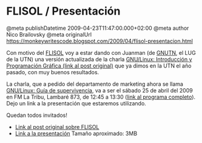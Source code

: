 # FLISOL / Presentación

@meta publishDatetime 2009-04-23T11:47:00.000+02:00
@meta author Nico Brailovsky
@meta originalUrl https://monkeywritescode.blogspot.com/2009/04/flisol-presentacion.html

Con motivo del [FLISOL](http://flisol.info) voy a estar dando con Juanman (de [GNUTN](/blog_md/youfoundadeadlink.md), el LUG de la UTN) una versión actualizada de la charla [GNU/Linux: Introducción y Programación Gráfica (link al post original)](blog_md/2009/0306_IntroduccinaGNULinux.md) que ya dimos en la UTN el año pasado, con muy buenos resultados.

La charla, que a pedido del departamento de marketing ahora se llama [GNU/Linux: Guía de supervivencia](https://raw.githubusercontent.com/nicolasbrailo/powerpoint_monkey/master/no_source/linux_survival_guide.pdf), va a ser el sábado 25 de abril del 2009 en FM La Tribu, Lambaré 873, de 12:45 a 13:30 ([link al programa completo](http://wiki.cafelug.org.ar/index.php/Flisol/2009/Charlas#GNU.2FLinux:_Guia_de_Supervivencia)). Dejo un link a la presentación que estaremos utilizando.

Quedan todos invitados!

* [Link al post original sobre FLISOL](/blog_md/2009/0423_FLISOLPresentacin.md)
* [Link a la presentación](https://raw.githubusercontent.com/nicolasbrailo/powerpoint_monkey/master/no_source/linux_survival_guide.pdf) Tamaño aproximado: 3MB


